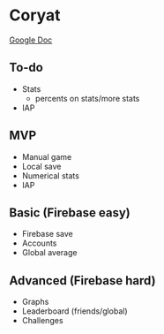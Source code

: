 # Coryat

[Google Doc](https://docs.google.com/document/d/1Zv8SKOVWy4V1g2C6xmQH91oUexX5lUQnp8sOtDngBns/edit?usp=sharing)

## To-do
- Stats
    - percents on stats/more stats
- IAP

## MVP
- Manual game
- Local save
- Numerical stats
- IAP

## Basic (Firebase easy)
- Firebase save
- Accounts
- Global average

## Advanced (Firebase hard)
- Graphs
- Leaderboard (friends/global)
- Challenges